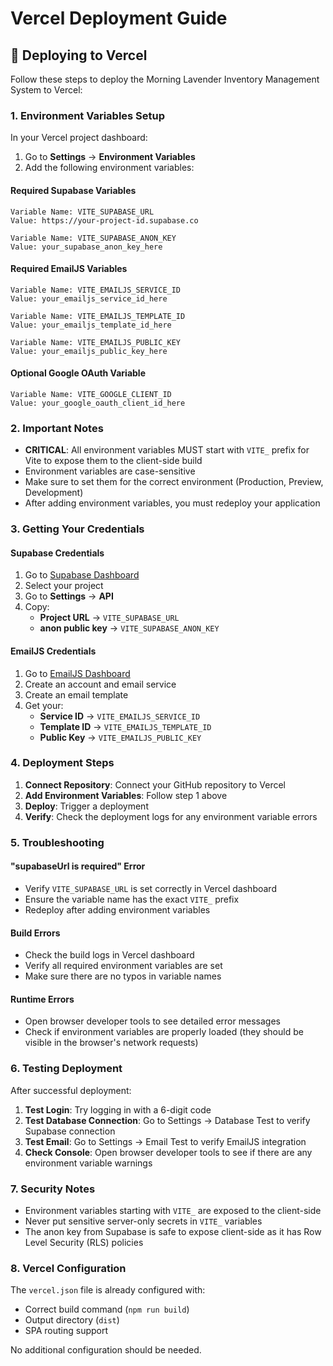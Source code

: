 # Vercel Deployment Guide

## 🚀 Deploying to Vercel

Follow these steps to deploy the Morning Lavender Inventory Management System to Vercel:

### 1. Environment Variables Setup

In your Vercel project dashboard:

1. Go to **Settings** → **Environment Variables**
2. Add the following environment variables:

#### Required Supabase Variables
```
Variable Name: VITE_SUPABASE_URL
Value: https://your-project-id.supabase.co

Variable Name: VITE_SUPABASE_ANON_KEY  
Value: your_supabase_anon_key_here
```

#### Required EmailJS Variables
```
Variable Name: VITE_EMAILJS_SERVICE_ID
Value: your_emailjs_service_id_here

Variable Name: VITE_EMAILJS_TEMPLATE_ID
Value: your_emailjs_template_id_here

Variable Name: VITE_EMAILJS_PUBLIC_KEY
Value: your_emailjs_public_key_here
```

#### Optional Google OAuth Variable
```
Variable Name: VITE_GOOGLE_CLIENT_ID
Value: your_google_oauth_client_id_here
```

### 2. Important Notes

- **CRITICAL**: All environment variables MUST start with `VITE_` prefix for Vite to expose them to the client-side build
- Environment variables are case-sensitive
- Make sure to set them for the correct environment (Production, Preview, Development)
- After adding environment variables, you must redeploy your application

### 3. Getting Your Credentials

#### Supabase Credentials
1. Go to [Supabase Dashboard](https://supabase.com/dashboard)
2. Select your project
3. Go to **Settings** → **API**
4. Copy:
   - **Project URL** → `VITE_SUPABASE_URL`
   - **anon public key** → `VITE_SUPABASE_ANON_KEY`

#### EmailJS Credentials
1. Go to [EmailJS Dashboard](https://www.emailjs.com/)
2. Create an account and email service
3. Create an email template
4. Get your:
   - **Service ID** → `VITE_EMAILJS_SERVICE_ID`
   - **Template ID** → `VITE_EMAILJS_TEMPLATE_ID`
   - **Public Key** → `VITE_EMAILJS_PUBLIC_KEY`

### 4. Deployment Steps

1. **Connect Repository**: Connect your GitHub repository to Vercel
2. **Add Environment Variables**: Follow step 1 above
3. **Deploy**: Trigger a deployment
4. **Verify**: Check the deployment logs for any environment variable errors

### 5. Troubleshooting

#### "supabaseUrl is required" Error
- Verify `VITE_SUPABASE_URL` is set correctly in Vercel dashboard
- Ensure the variable name has the exact `VITE_` prefix
- Redeploy after adding environment variables

#### Build Errors
- Check the build logs in Vercel dashboard
- Verify all required environment variables are set
- Make sure there are no typos in variable names

#### Runtime Errors
- Open browser developer tools to see detailed error messages
- Check if environment variables are properly loaded (they should be visible in the browser's network requests)

### 6. Testing Deployment

After successful deployment:

1. **Test Login**: Try logging in with a 6-digit code
2. **Test Database Connection**: Go to Settings → Database Test to verify Supabase connection
3. **Test Email**: Go to Settings → Email Test to verify EmailJS integration
4. **Check Console**: Open browser developer tools to see if there are any environment variable warnings

### 7. Security Notes

- Environment variables starting with `VITE_` are exposed to the client-side
- Never put sensitive server-only secrets in `VITE_` variables
- The anon key from Supabase is safe to expose client-side as it has Row Level Security (RLS) policies

### 8. Vercel Configuration

The `vercel.json` file is already configured with:
- Correct build command (`npm run build`)
- Output directory (`dist`)
- SPA routing support

No additional configuration should be needed.
